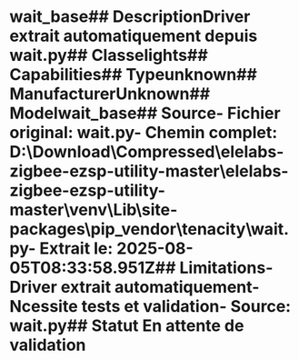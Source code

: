 # wait_base##  DescriptionDriver extrait automatiquement depuis wait.py##  Classelights##  Capabilities##  Typeunknown##  ManufacturerUnknown##  Modelwait_base##  Source- **Fichier original**: wait.py- **Chemin complet**: D:\Download\Compressed\elelabs-zigbee-ezsp-utility-master\elelabs-zigbee-ezsp-utility-master\venv\Lib\site-packages\pip\_vendor\tenacity\wait.py- **Extrait le**: 2025-08-05T08:33:58.951Z##  Limitations- Driver extrait automatiquement- Ncessite tests et validation- Source: wait.py##  Statut En attente de validation